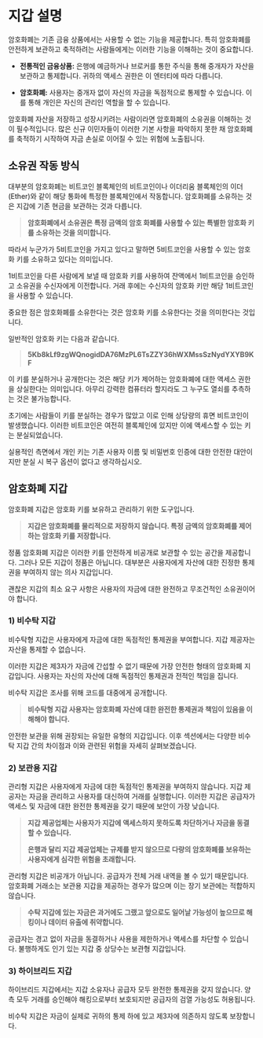 # 지갑 설명

암호화폐는 기존 금융 상품에서는 사용할 수 없는 기능을 제공합니다. 특히 암호화폐를 안전하게 보관하고 축적하려는 사람들에게는 이러한 기능을 이해하는 것이 중요합니다.

- **전통적인 금융상품:** 은행에 예금하거나 브로커를 통한 주식을 통해 중개자가 자산을 보관하고 통제합니다. 귀하의 액세스 권한은 이 엔터티에 따라 다릅니다.

- **암호화폐:** 사용자는 중개자 없이 자신의 자금을 독점적으로 통제할 수 있습니다. 이를 통해 개인은 자신의 관리인 역할을 할 수 있습니다.

암호화폐 자산을 저장하고 성장시키려는 사람이라면 암호화폐의 소유권을 이해하는 것이 필수적입니다. 많은 신규 이민자들이 이러한 기본 사항을 파악하지 못한 채 암호화폐를 축적하기 시작하여 자금 손실로 이어질 수 있는 위험에 노출됩니다.

## 소유권 작동 방식

대부분의 암호화폐는 비트코인 ​​블록체인의 비트코인이나 이더리움 블록체인의 이더(Ether)와 같이 해당 통화에 특정한 블록체인에서 작동합니다. 암호화폐를 소유하는 것은 지갑에 기존 현금을 보관하는 것과 다릅니다.

> **암호화폐에서 소유권은 특정 금액의 암호 화폐를 사용할 수 있는 특별한 암호화 키를 소유하는 것을 의미합니다.**

따라서 누군가가 5비트코인을 가지고 있다고 말하면 5비트코인을 사용할 수 있는 암호화 키를 소유하고 있다는 의미입니다.

1비트코인을 다른 사람에게 보낼 때 암호화 키를 사용하여 잔액에서 1비트코인을 승인하고 소유권을 수신자에게 이전합니다. 거래 후에는 수신자의 암호화 키만 해당 1비트코인을 사용할 수 있습니다.

중요한 점은 암호화폐를 소유한다는 것은 암호화 키를 소유한다는 것을 의미한다는 것입니다.

일반적인 암호화 키는 다음과 같습니다.

> **5Kb8kLf9zgWQnogidDA76MzPL6TsZZY36hWXMssSzNydYXYB9KF**

이 키를 분실하거나 공개한다는 것은 해당 키가 제어하는 ​​암호화폐에 대한 액세스 권한을 상실한다는 의미입니다. 아무리 강력한 컴퓨터라 할지라도 그 누구도 열쇠를 추측하는 것은 불가능합니다.

초기에는 사람들이 키를 분실하는 경우가 많았고 이로 인해 상당량의 휴면 비트코인이 발생했습니다. 이러한 비트코인은 여전히 ​​블록체인에 있지만 이에 액세스할 수 있는 키는 분실되었습니다.

실용적인 측면에서 개인 키는 기존 사용자 이름 및 비밀번호 인증에 대한 안전한 대안이지만 분실 시 복구 옵션이 없다고 생각하십시오.

## 암호화폐 지갑

암호화폐 지갑은 암호화 키를 보유하고 관리하기 위한 도구입니다.

> **지갑은 암호화폐를 물리적으로 저장하지 않습니다. 특정 금액의 암호화폐를 제어하는 ​​암호화 키를 저장합니다.**

정품 암호화폐 지갑은 이러한 키를 안전하게 비공개로 보관할 수 있는 공간을 제공합니다. 그러나 모든 지갑이 정품은 아닙니다. 대부분은 사용자에게 자산에 대한 진정한 통제권을 부여하지 않는 의사 지갑입니다.

괜찮은 지갑의 최소 요구 사항은 사용자의 자금에 대한 완전하고 무조건적인 소유권이어야 합니다.

### 1) 비수탁 지갑

비수탁형 지갑은 사용자에게 자금에 대한 독점적인 통제권을 부여합니다. 지갑 제공자는 자산을 통제할 수 없습니다.

이러한 지갑은 제3자가 자금에 간섭할 수 없기 때문에 가장 안전한 형태의 암호화폐 지갑입니다. 사용자는 자신의 자산에 대해 독점적인 통제권과 전적인 책임을 집니다.

비수탁 지갑은 조사를 위해 코드를 대중에게 공개합니다.

> **비수탁형 지갑 사용자는 암호화폐 자산에 대한 완전한 통제권과 책임이 있음을 이해해야 합니다.**

안전한 보관을 위해 권장되는 유일한 유형의 지갑입니다. 이후 섹션에서는 다양한 비수탁 지갑 간의 차이점과 이와 관련된 위험을 자세히 살펴보겠습니다.

### 2) 보관용 지갑

관리형 지갑은 사용자에게 자금에 대한 독점적인 통제권을 부여하지 않습니다. 지갑 제공자는 자금을 관리하고 사용자를 대신하여 거래를 실행합니다. 이러한 지갑은 공급자가 액세스 및 자금에 대한 완전한 통제권을 갖기 때문에 보안이 가장 낮습니다.

> **지갑 제공업체는 사용자가 지갑에 액세스하지 못하도록 차단하거나 자금을 동결할 수 있습니다.**
>
> **은행과 달리 지갑 제공업체는 규제를 받지 않으므로 다량의 암호화폐를 보유하는 사용자에게 심각한 위험을 초래합니다.**

관리형 지갑은 비공개가 아닙니다. 공급자가 전체 거래 내역을 볼 수 있기 때문입니다. 암호화폐 거래소는 보관용 지갑을 제공하는 경우가 많으며 이는 장기 보관에는 적합하지 않습니다.

> **수탁 지갑에 있는 자금은 과거에도 그랬고 앞으로도 일어날 가능성이 높으므로 해킹이나 데이터 유출에 취약합니다.**

공급자는 경고 없이 자금을 동결하거나 사용을 제한하거나 액세스를 차단할 수 있습니다. 불행하게도 인기 있는 지갑 중 상당수는 보관형 지갑입니다.

### 3) 하이브리드 지갑

하이브리드 지갑에서는 지갑 소유자나 공급자 모두 완전한 통제권을 갖지 않습니다. 양측 모두 거래를 승인해야 해킹으로부터 보호되지만 공급자의 검열 가능성도 허용됩니다.

비수탁 지갑은 자금이 실제로 귀하의 통제 하에 있고 제3자에 의존하지 않도록 보장합니다.